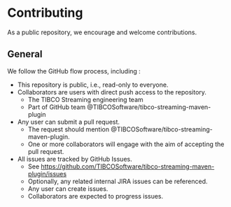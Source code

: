 # Contributing

As a public repository, we encourage and welcome contributions.  

## General

We follow the GitHub flow process, including :

* This repository is public, i.e., read-only to everyone.
* Collaborators are users with direct push access to the repository.
    * The TIBCO Streaming engineering team
    * Part of GitHub team @TIBCOSoftware/tibco-streaming-maven-plugin
* Any user can submit a pull request.
    * The request should mention @TIBCOSoftware/tibco-streaming-maven-plugin.
    * One or more collaborators will engage with the aim of accepting the pull request.
* All issues are tracked by GitHub Issues.
    * See https://github.com/TIBCOSoftware/tibco-streaming-maven-plugin/issues
    * Optionally, any related internal JIRA issues can be referenced.
    * Any user can create issues.
    * Collaborators are expected to progress issues.
